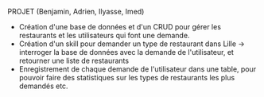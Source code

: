 PROJET (Benjamin, Adrien, Ilyasse, Imed)

- Création d'une base de données et d'un CRUD pour gérer les restaurants et les utilisateurs qui font une demande.
- Création d'un skill pour demander un type de restaurant dans Lille -> interroger la base de données avec la demande de l'utilisateur, et retourner une liste de restaurants
- Enregistrement de chaque demande de l'utilisateur dans une table, pour pouvoir faire des statistiques sur les types de restaurants les plus demandés etc.

